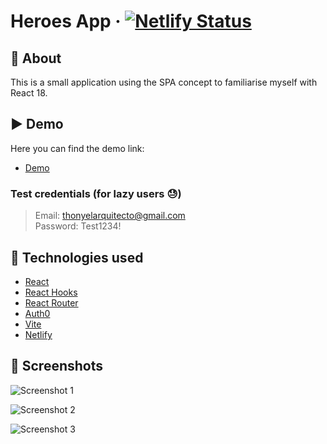 # Heroes App · [![Netlify Status](https://api.netlify.com/api/v1/badges/d46d491a-a13c-4af8-95eb-91ac51d2c7b5/deploy-status)](https://app.netlify.com/sites/heroes-app-vite/deploys)

## 🎯 About
This is a small application using the SPA concept to familiarise myself with React 18.

## ▶️ Demo

Here you can find the demo link:

- [Demo](https://heroes-app-vite.netlify.app)

### Test credentials (for lazy users 😓)

> Email: thonyelarquitecto@gmail.com<br/>
> Password: Test1234!<br/>

## :rocket: Technologies used

- [React](https://reactjs.org/)
- [React Hooks](https://reactjs.org/docs/hooks-intro.html)
- [React Router](https://reactrouter.com/web/guides/quick-start)
- [Auth0](https://auth0.com/)
- [Vite](https://vitejs.dev/)
- [Netlify](https://www.netlify.com)

## 📸 Screenshots
![Screenshot 1](https://cdn.jsdelivr.net/gh/lumalisan/assets-cdn@b3976032b79ce405992b356b0091d570864d170a/heroes-app-vite/screen1.jpg)

![Screenshot 2](https://cdn.jsdelivr.net/gh/lumalisan/assets-cdn@b3976032b79ce405992b356b0091d570864d170a/heroes-app-vite/screen2.jpg)

![Screenshot 3](https://cdn.jsdelivr.net/gh/lumalisan/assets-cdn@b3976032b79ce405992b356b0091d570864d170a/heroes-app-vite/screen3.jpg)
